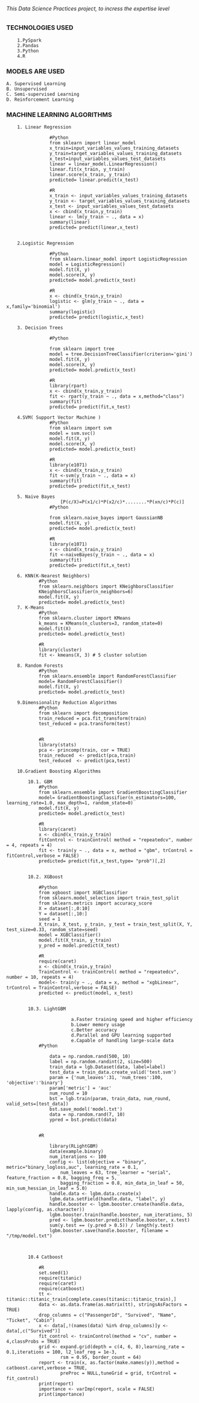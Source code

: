 ###### This Data Science Practices project, to incress the expertise level #######

 
### TECHNOLOGIES USED ### 		
		1.PySpark 
		2.Pandas
		3.Python
		4.R
### MODELS ARE USED ###

	A. Supervised Learning
	B. Unsupervised
	C. Semi-supervised Learning 
	D. Reinforcement Learning
### MACHINE LEARNING ALGORITHMS ###

		1. Linear Regression				

					#Python
					from sklearn import linear_model
					x_train=input_variables_values_training_datasets
					y_train=target_variables_values_training_datasets
					x_test=input_variables_values_test_datasets
					linear = linear_model.LinearRegression()
					linear.fit(x_train, y_train)
					linear.score(x_train, y_train)
					predicted= linear.predict(x_test)
	
					#R 
					x_train <- input_variables_values_training_datasets
					y_train <- target_variables_values_training_datasets
					x_test <- input_variables_values_test_datasets
					x <- cbind(x_train,y_train)
					linear <- lm(y_train ~ ., data = x)
					summary(linear)
					predicted= predict(linear,x_test) 

		
		2.Logistic Regression
					
					#Python
					from sklearn.linear_model import LogisticRegression
					model = LogisticRegression()
					model.fit(X, y)
					model.score(X, y)
					predicted= model.predict(x_test)
					
					#R
					x <- cbind(x_train,y_train)
					logistic <- glm(y_train ~ ., data = x,family='binomial')
					summary(logistic)
					predicted= predict(logistic,x_test)
			
		3. Decision Trees

					#Python

					from sklearn import tree
					model = tree.DecisionTreeClassifier(criterion='gini')
					model.fit(X, y)
					model.score(X, y)
					predicted= model.predict(x_test)
			
					#R 
					library(rpart)
					x <- cbind(x_train,y_train)
					fit <- rpart(y_train ~ ., data = x,method="class")
					summary(fit)
					predicted= predict(fit,x_test)				

		4.SVM( Support Vector Machine )
					#Python
					from sklearn import svm
					model = svm.svc()
					model.fit(X, y)
					model.score(X, y)
					predicted= model.predict(x_test)			
					
					#R 
					library(e1071)
					x <- cbind(x_train,y_train)
					fit <-svm(y_train ~ ., data = x)
					summary(fit)
					predicted= predict(fit,x_test)

		5. Naive Bayes
						[P(c/X)=P(x1/c)*P(x2/c)*........*P(xn/c)*P(c)]
					#Python
					
					from sklearn.naive_bayes import GaussianNB
					model.fit(X, y)
					predicted= model.predict(x_test)
				
					#R
					library(e1071)
					x <- cbind(x_train,y_train)
					fit <-naiveBayes(y_train ~ ., data = x)
					summary(fit)
					predicted= predict(fit,x_test)		

		6. KNN(K-Nearest Neighbors)	
				#Python				
				from sklearn.neighbors import KNeighborsClassifier
				KNeighborsClassifier(n_neighbors=6) 
				model.fit(X, y)
				predicted= model.predict(x_test)
		7. K-Means
				#Python				
				from sklearn.cluster import KMeans
				k_means = KMeans(n_clusters=3, random_state=0)
				model.fit(X)
				predicted= model.predict(x_test)
				
				#R 
				library(cluster)
				fit <- kmeans(X, 3) # 5 cluster solution
		
		8. Random Forests
				#Python
				from sklearn.ensemble import RandomForestClassifier
				model= RandomForestClassifier()
				model.fit(X, y)
				predicted= model.predict(x_test)			
				
		9.Dimensionality Reduction Algorithms
				#Python	
				from sklearn import decomposition
				train_reduced = pca.fit_transform(train)
				test_reduced = pca.transform(test)			


				#R 
				library(stats)
				pca <- princomp(train, cor = TRUE)
				train_reduced  <- predict(pca,train)
				test_reduced  <- predict(pca,test)
			
		10.Gradient Boosting Algorithms
			
			10.1. GBM				
				#Python
				from sklearn.ensemble import GradientBoostingClassifier
				model= GradientBoostingClassifier(n_estimators=100, learning_rate=1.0, max_depth=1, random_state=0)
				model.fit(X, y)
				predicted= model.predict(x_test)		

				#R 
				library(caret)
				x <- cbind(x_train,y_train)
				fitControl <- trainControl( method = "repeatedcv", number = 4, repeats = 4)
				fit <- train(y ~ ., data = x, method = "gbm", trControl = fitControl,verbose = FALSE)
				predicted= predict(fit,x_test,type= "prob")[,2]
			

			10.2. XGBoost 			

				#Python
				from xgboost import XGBClassifier
				from sklearn.model_selection import train_test_split
				from sklearn.metrics import accuracy_score
				X = dataset[:,0:10]
				Y = dataset[:,10:]
				seed = 1
				X_train, X_test, y_train, y_test = train_test_split(X, Y, test_size=0.33, random_state=seed)
				model = XGBClassifier()
				model.fit(X_train, y_train)
				y_pred = model.predict(X_test)

				#R 
				require(caret)
				x <- cbind(x_train,y_train)
				TrainControl <- trainControl( method = "repeatedcv", number = 10, repeats = 4)
				model<- train(y ~ ., data = x, method = "xgbLinear", trControl = TrainControl,verbose = FALSE)
				predicted <- predict(model, x_test)	


			10.3. LightGBM

							a.Faster training speed and higher efficiency
							b.Lower memory usage
							c.Better accuracy
							d.Parallel and GPU learning supported
							e.Capable of handling large-scale data
				#Python 
					
					data = np.random.rand(500, 10) 
					label = np.random.randint(2, size=500)
					train_data = lgb.Dataset(data, label=label)
					test_data = train_data.create_valid('test.svm')
					param = {'num_leaves':31, 'num_trees':100, 'objective':'binary'}
					param['metric'] = 'auc'
					num_round = 10
					bst = lgb.train(param, train_data, num_round, valid_sets=[test_data])
					bst.save_model('model.txt')
					data = np.random.rand(7, 10)
					ypred = bst.predict(data)					


				#R 
	
					library(RLightGBM)
					data(example.binary)
					num_iterations <- 100
					config <- list(objective = "binary",  metric="binary_logloss,auc", learning_rate = 0.1,
						num_leaves = 63, tree_learner = "serial", feature_fraction = 0.8, bagging_freq = 5, 
						bagging_fraction = 0.8, min_data_in_leaf = 50, min_sum_hessian_in_leaf = 5.0)
					handle.data <- lgbm.data.create(x)
					lgbm.data.setField(handle.data, "label", y)
					handle.booster <- lgbm.booster.create(handle.data, lapply(config, as.character))
					lgbm.booster.train(handle.booster, num_iterations, 5)
					pred <- lgbm.booster.predict(handle.booster, x.test)
					sum(y.test == (y.pred > 0.5)) / length(y.test)
					lgbm.booster.save(handle.booster, filename = "/tmp/model.txt")
		


			10.4 Catboost
			
				#R 
				set.seed(1)
				require(titanic)
				require(caret)
				require(catboost)
				tt <- titanic::titanic_train[complete.cases(titanic::titanic_train),]
				data <- as.data.frame(as.matrix(tt), stringsAsFactors = TRUE)
				drop_columns = c("PassengerId", "Survived", "Name", "Ticket", "Cabin")
				x <- data[,!(names(data) %in% drop_columns)]y <- data[,c("Survived")]
				fit_control <- trainControl(method = "cv", number = 4,classProbs = TRUE)
				grid <- expand.grid(depth = c(4, 6, 8),learning_rate = 0.1,iterations = 100, l2_leaf_reg = 1e-3, 
						rsm = 0.95, border_count = 64)
				report <- train(x, as.factor(make.names(y)),method = catboost.caret,verbose = TRUE,
						preProc = NULL,tuneGrid = grid, trControl = fit_control)
				print(report)
				importance <- varImp(report, scale = FALSE)
				print(importance)